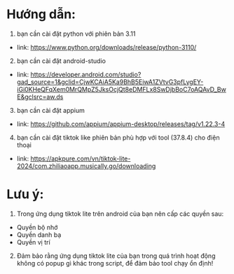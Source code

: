 # Hướng dẫn:
1. bạn cần cài đặt python với phiên bản 3.11
- link: https://www.python.org/downloads/release/python-3110/

2. bạn cần cài đặt android-studio
- link: https://developer.android.com/studio?gad_source=1&gclid=CjwKCAiA5Ka9BhB5EiwA1ZVtvG3pfLygEY-iGi0KHeQFqXem0MrQMpZ5JksOcjQt8eDMFLx8SwDjbBoC7oAQAvD_BwE&gclsrc=aw.ds

3. bạn cần cài đặt appium
- link: https://github.com/appium/appium-desktop/releases/tag/v1.22.3-4

4. bạn cần cài đặt tiktok like phiên bản phù hợp với tool (37.8.4) cho điện thoại
- link: https://apkpure.com/vn/tiktok-lite-2024/com.zhiliaoapp.musically.go/downloading

# Lưu ý:
1. Trong ứng dụng tiktok lite trên android của bạn nên cấp các quyền sau:
- Quyền bộ nhớ
- Quyền danh bạ
- Quyền vị trí

2. Đảm bảo rằng ứng dụng tiktok lite của bạn trong quá trình hoạt động không có popup gì khác trong script, để đảm bảo tool chạy ổn định!
